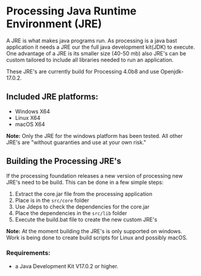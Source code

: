 # Processing Java Runtime Environment (JRE)
A JRE is what makes java programs run. As processing is a java bast application it needs a JRE our the full java development kit(JDK) to execute. One advantage of a JRE is its smaller size (40-50 mb) also JRE's can be custom tailored to include all libraries needed to run an application. 

These JRE's are currently build for Processing 4.0b8 and use Openjdk-17.0.2.

## Included JRE platforms:
- Windows X64
- Linux X64
- macOS X64

**Note:** Only the JRE for the windows platform has been tested. All other JRE's are "without guaranties and use at your own risk."

## Building the Processing JRE's
If the processing foundation releases a new version of processing new JRE's need to be build. This can be done in a few simple steps:

1. Extract the core.jar file from the processing application
2. Place is in the `src/core` folder
3. Use Jdeps to check the dependencies for the core.jar
4. Place the dependencies in the `src/lib` folder
5. Execute the build.bat file to create the new custom JRE's

**Note:** At the moment building the JRE's is only supported on windows. Work is being done to create build scripts for Linux and possibly macOS.

### Requirements:
- a Java Development Kit V17.0.2 or higher.
